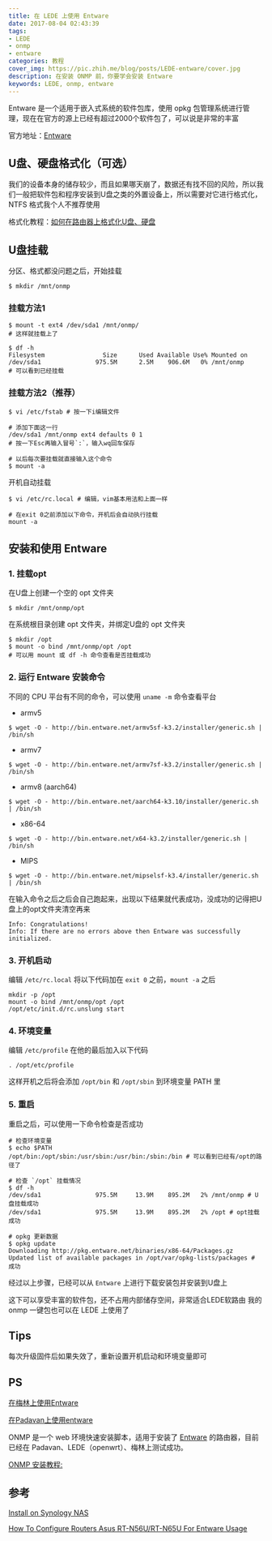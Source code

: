 ```yaml
---
title: 在 LEDE 上使用 Entware
date: 2017-08-04 02:43:39
tags:
- LEDE
- onmp
- entware
categories: 教程
cover_img: https://pic.zhih.me/blog/posts/LEDE-entware/cover.jpg
description: 在安装 ONMP 前，你要学会安装 Entware
keywords: LEDE, onmp, entware
---
```


Entware 是一个适用于嵌入式系统的软件包库，使用 opkg 包管理系统进行管理，现在在官方的源上已经有超过2000个软件包了，可以说是非常的丰富

官方地址：[Entware](https://entware.net/)

## U盘、硬盘格式化（可选）

我们的设备本身的储存较少，而且如果哪天崩了，数据还有找不回的风险，所以我们一般把软件包和程序安装到U盘之类的外置设备上，所以需要对它进行格式化，NTFS 格式我个人不推荐使用

格式化教程：[如何在路由器上格式化U盘、硬盘](https://zhih.me/format-Upan-partition)

## U盘挂载

分区、格式都没问题之后，开始挂载

```shell
$ mkdir /mnt/onmp
```

### 挂载方法1

```shell
$ mount -t ext4 /dev/sda1 /mnt/onmp/
# 这样就挂载上了

$ df -h
Filesystem                Size      Used Available Use% Mounted on
/dev/sda1               975.5M      2.5M    906.6M   0% /mnt/onmp
# 可以看到已经挂载
```

### 挂载方法2（推荐）

```shell
$ vi /etc/fstab # 按一下i编辑文件

# 添加下面这一行
/dev/sda1 /mnt/onmp ext4 defaults 0 1 
# 按一下Esc再输入冒号`:`，输入wq回车保存

# 以后每次要挂载就直接输入这个命令
$ mount -a 
```

开机自动挂载

```shell
$ vi /etc/rc.local # 编辑，vim基本用法和上面一样

# 在exit 0之前添加以下命令，开机后会自动执行挂载
mount -a 
```

## 安装和使用 Entware

### 1. 挂载opt

在U盘上创建一个空的 opt 文件夹

```shell
$ mkdir /mnt/onmp/opt
```

在系统根目录创建 opt 文件夹，并绑定U盘的 opt 文件夹

```shell
$ mkdir /opt
$ mount -o bind /mnt/onmp/opt /opt
# 可以用 mount 或 df -h 命令查看是否挂载成功
```

### 2. 运行 Entware 安装命令

不同的 CPU 平台有不同的命令，可以使用 `uname -m` 命令查看平台

- armv5

```shell
$ wget -O - http://bin.entware.net/armv5sf-k3.2/installer/generic.sh | /bin/sh
```

- armv7

```shell
$ wget -O - http://bin.entware.net/armv7sf-k3.2/installer/generic.sh | /bin/sh
```

- armv8 (aarch64)

```shell
$ wget -O - http://bin.entware.net/aarch64-k3.10/installer/generic.sh | /bin/sh
```

- x86-64

```shell
$ wget -O - http://bin.entware.net/x64-k3.2/installer/generic.sh | /bin/sh
```

- MIPS

```shell
$ wget -O - http://bin.entware.net/mipselsf-k3.4/installer/generic.sh | /bin/sh
```

在输入命令之后之后会自己跑起来，出现以下结果就代表成功，没成功的记得把U盘上的opt文件夹清空再来

```
Info: Congratulations!
Info: If there are no errors above then Entware was successfully initialized.
```

### 3. 开机启动

编辑 `/etc/rc.local` 将以下代码加在 `exit 0` 之前，`mount -a` 之后

```
mkdir -p /opt
mount -o bind /mnt/onmp/opt /opt
/opt/etc/init.d/rc.unslung start
```

### 4. 环境变量

编辑 `/etc/profile` 在他的最后加入以下代码

```
. /opt/etc/profile
```

这样开机之后将会添加 `/opt/bin` 和 `/opt/sbin` 到环境变量 PATH 里

### 5. 重启

重启之后，可以使用一下命令检查是否成功

```shell
# 检查环境变量
$ echo $PATH
/opt/bin:/opt/sbin:/usr/sbin:/usr/bin:/sbin:/bin # 可以看到已经有/opt的路径了

# 检查 `/opt` 挂载情况
$ df -h
/dev/sda1               975.5M     13.9M    895.2M   2% /mnt/onmp # U盘挂载成功
/dev/sda1               975.5M     13.9M    895.2M   2% /opt # opt挂载成功

# opkg 更新数据
$ opkg update
Downloading http://pkg.entware.net/binaries/x86-64/Packages.gz 
Updated list of available packages in /opt/var/opkg-lists/packages # 成功
```

经过以上步骤，已经可以从 `Entware` 上进行下载安装包并安装到U盘上

这下可以享受丰富的软件包，还不占用内部储存空间，非常适合LEDE软路由
我的 onmp 一键包也可以在 LEDE 上使用了

## Tips

每次升级固件后如果失效了，重新设置开机启动和环境变量即可

## PS 

[在梅林上使用Entware](https://zhih.me/Merlin-entware/)

[在Padavan上使用entware](https://zhih.me/Padavan-entware/)

ONMP 是一个 web 环境快速安装脚本，适用于安装了 [Entware](https://entware.net/) 的路由器，目前已经在 Padavan、LEDE（openwrt）、梅林上测试成功。

[ONMP 安装教程: ](https://zhih.me/onmp-installation/)

## 参考

[Install on Synology NAS](https://github.com/Entware/Entware/wiki/Install-on-Synology-NAS)

[How To Configure Routers Asus RT-N56U/RT-N65U For Entware Usage](https://bitbucket.org/padavan/rt-n56u/wiki/EN/HowToConfigureEntware)
